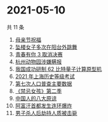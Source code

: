 # 2021-05-10

共 11 条

<!-- BEGIN ZHIHUSEARCH -->
<!-- 最后更新时间 Mon May 10 2021 01:32:48 GMT+0800 (China Standard Time) -->
1. [母亲节祝福](https://www.zhihu.com/search?q=母亲节)
1. [坠楼女子多次在阳台外跳舞](https://www.zhihu.com/search?q=三亚女子坠楼)
1. [青春有你 3 取消决赛](https://www.zhihu.com/search?q=青春有你3)
1. [杭州动物园涉嫌瞒报](https://www.zhihu.com/search?q=杭州金钱豹)
1. [我国成功研制 62 比特量子计算原型机](https://www.zhihu.com/search?q=量子计算机)
1. [2021 年上海历史等级考试](https://www.zhihu.com/search?q=历史等级考)
1. [第七次人口普查主要数据](https://www.zhihu.com/search?q=七普数据)
1. [《禁忌女孩》第二季](https://www.zhihu.com/search?q=禁忌女孩2)
1. [中国人的八大原谅](https://www.zhihu.com/search?q=中国人的八大原谅)
1. [阿富汗首都发生连环爆炸](https://www.zhihu.com/search?q=阿富汗爆炸)
1. [男子杀人后劫持人质被击毙](https://www.zhihu.com/search?q=男子劫持人质被击毙)
<!-- END ZHIHUSEARCH -->
